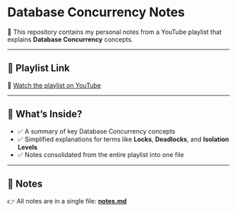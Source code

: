 # Database Concurrency Notes

📘 This repository contains my personal notes from a YouTube playlist that explains **Database Concurrency** concepts.

---

## 🎥 Playlist Link
🔗 [Watch the playlist on YouTube](https://youtube.com/playlist?list=PL1DUmTEdeA6Lg6CXlnxEDhwpmWB0QaDh5&si=yEK2U7690p8wSG1e)

---

## 📂 What’s Inside?
- ✅ A summary of key Database Concurrency concepts  
- ✅ Simplified explanations for terms like **Locks**, **Deadlocks**, and **Isolation Levels**  
- ✅ Notes consolidated from the entire playlist into one file  

---

## 📄 Notes
👉 All notes are in a single file: [**notes.md**](files/notes.md)
